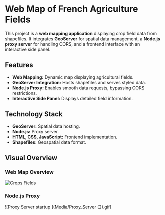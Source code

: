 # Web Map of French Agriculture Fields

This project is a **web mapping application** displaying crop field data from shapefiles. It integrates **GeoServer** for spatial data management, a **Node.js proxy server** for handling CORS, and a frontend interface with an interactive side panel.

## Features

- **Web Mapping:** Dynamic map displaying agricultural fields.
- **GeoServer Integration:** Hosts shapefiles and serves styled data.
- **Node.js Proxy:** Enables smooth data requests, bypassing CORS restrictions.
- **Interactive Side Panel:** Displays detailed field information.

## Technology Stack

- **GeoServer:** Spatial data hosting.
- **Node.js:** Proxy server.
- **HTML, CSS, JavaScript:** Frontend implementation.
- **Shapefiles:** Geospatial data format.

## Visual Overview

### Web Map Overview
![Crops Fields ](Media/Crops.gif)


### Node.js Proxy 
![Proxy Server startup ](Media/Proxy_Server (2).gif)


